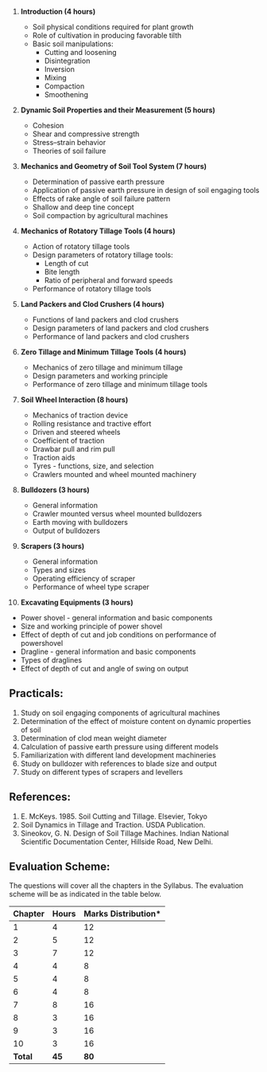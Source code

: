 1. **Introduction (4 hours)**
   * Soil physical conditions required for plant growth
   * Role of cultivation in producing favorable tilth
   * Basic soil manipulations:
     * Cutting and loosening
     * Disintegration
     * Inversion
     * Mixing
     * Compaction
     * Smoothening

2. **Dynamic Soil Properties and their Measurement (5 hours)**
   * Cohesion
   * Shear and compressive strength
   * Stress–strain behavior
   * Theories of soil failure

3. **Mechanics and Geometry of Soil Tool System (7 hours)**
   * Determination of passive earth pressure
   * Application of passive earth pressure in design of soil engaging tools
   * Effects of rake angle of soil failure pattern
   * Shallow and deep tine concept
   * Soil compaction by agricultural machines

4. **Mechanics of Rotatory Tillage Tools (4 hours)**
   * Action of rotatory tillage tools
   * Design parameters of rotatory tillage tools:
     * Length of cut
     * Bite length
     * Ratio of peripheral and forward speeds
   * Performance of rotatory tillage tools

5. **Land Packers and Clod Crushers (4 hours)**
   * Functions of land packers and clod crushers
   * Design parameters of land packers and clod crushers
   * Performance of land packers and clod crushers

6. **Zero Tillage and Minimum Tillage Tools (4 hours)**
   * Mechanics of zero tillage and minimum tillage
   * Design parameters and working principle
   * Performance of zero tillage and minimum tillage tools

7. **Soil Wheel Interaction (8 hours)**
   * Mechanics of traction device
   * Rolling resistance and tractive effort
   * Driven and steered wheels
   * Coefficient of traction
   * Drawbar pull and rim pull
   * Traction aids
   * Tyres - functions, size, and selection
   * Crawlers mounted and wheel mounted machinery

8. **Bulldozers (3 hours)**
   * General information
   * Crawler mounted versus wheel mounted bulldozers
   * Earth moving with bulldozers
   * Output of bulldozers

9. **Scrapers (3 hours)**
   * General information
   * Types and sizes
   * Operating efficiency of scraper
   * Performance of wheel type scraper

10. **Excavating Equipments (3 hours)**
   * Power shovel - general information and basic components
   * Size and working principle of power shovel
   * Effect of depth of cut and job conditions on performance of powershovel
   * Dragline - general information and basic components
   * Types of draglines
   * Effect of depth of cut and angle of swing on output

## Practicals:

1. Study on soil engaging components of agricultural machines
2. Determination of the effect of moisture content on dynamic properties of soil
3. Determination of clod mean weight diameter
4. Calculation of passive earth pressure using different models
5. Familiarization with different land development machineries
6. Study on bulldozer with references to blade size and output
7. Study on different types of scrapers and levellers

## References:

1. E. McKeys. 1985. Soil Cutting and Tillage. Elsevier, Tokyo
2. Soil Dynamics in Tillage and Traction. USDA Publication.
3. Sineokov, G. N. Design of Soil Tillage Machines. Indian National Scientific Documentation Center, Hillside Road, New Delhi.

## Evaluation Scheme:

The questions will cover all the chapters in the Syllabus. The evaluation scheme will be as indicated in the table below.

| Chapter   | Hours  | Marks Distribution* |
| --------- | ------ | ------------------- |
| 1         | 4      | 12                  |
| 2         | 5      | 12                  |
| 3         | 7      | 12                  |
| 4         | 4      | 8                   |
| 5         | 4      | 8                   |
| 6         | 4      | 8                   |
| 7         | 8      | 16                  |
| 8         | 3      | 16                  |
| 9         | 3      | 16                  |
| 10        | 3      | 16                  |
| **Total** | **45** | **80**              |


